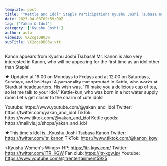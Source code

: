 ```yaml
---
template: post
title: '"Kettle and Idol" Stapla Participation! Kyushu Joshi Tsubasa Kanon 1'
date: 2023-04-08T09:59:00Z
tag: ['Yakan & Idol']
category: ['Kyushu Joshi']
author: auto 
videoID: VX2cgsDB03w
subTitle: VX2cgsDB03w.vtt
---
```

Kanon appears from Kyushu Joshi Tsubasa!
Mr. Kanon is also very interested in Kanon, who will be appearing for the first time as an idol other than Stapla!

★ Updated at 19:00 on Mondays to Fridays and at 12:00 on Saturdays, Sundays, and holidays!
A personality that sprouted in Kettle, who works at Stardust headquarters.
His wish was, "I'll make you a delicious cup of tea, so let me talk to your idol."
Kettle-kun, who was born in a hot water supply room
Let's get closer to the charm of cute idols!

<Kettle and Idol>
Youtube: https://www.youtube.com/@yakan_and_idol
Twitter: https://twitter.com/yakan_and_idol
TikTok: https://www.tiktok.com/@yakan_and_idol
Kettle goods: https://mailivis.jp/shops/yakan_and_idol

★This time's idol is...Kyushu Joshi Tsubasa Kanon
<Hanaon>
Twitter: https://twitter.com/itr_kanon
TikTok: https://www.tiktok.com/@kanon_kgw

<Kyushu Women's Wings>
HP: https://itr-kgw.com/
Twitter: https://twitter.com/ITR_KGW
Fan club: https://itr-kgw.jp/
Youtube: https://www.youtube.com/@itrentertainment5925